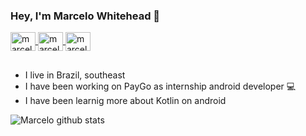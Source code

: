 ### Hey, I'm Marcelo Whitehead 👋

<a href="https://www.linkedin.com/in/marcelo-whitehead-cacace-aa51731a4/" target="_blank">
<img align="center" alt="marcelo-linkedin" height="30" width="40" src="https://cdn.jsdelivr.net/npm/simple-icons@3.0.1/icons/linkedin.svg" style="max-width:100%;">
</a>
<a href="https://www.instagram.com/marcelo.whi/" target="_blank">
<img align="center" alt="marcelo-instagram" height="30" width="40" src="https://cdn.jsdelivr.net/npm/simple-icons@3.0.1/icons/instagram.svg" style="max-width:100%;">
</a>
<a href="https://github.com/marcelowhitehead" target="_blank">
<img align="center" alt="marcelo-git" height="30" width="40" src="https://cdn.jsdelivr.net/npm/simple-icons@v3/icons/github.svg" style="max-width:100%;">
</a>

## 

- I live in Brazil, southeast
- I have been working on PayGo as internship android developer :computer:
- I have been learnig more about Kotlin on android 



![Marcelo github stats](https://github-readme-stats.vercel.app/api/?username=marcelowhitehead&show_icons=true&title_color=7f22f0&icon_color=7f22f0&text_color=3ab4c7&bg_color=0000000)
  



<!--
**marcelowhitehead/marcelowhitehead** is a ✨ _special_ ✨ repository because its `README.md` (this file) appears on your GitHub profile.

Here are some ideas to get you started:

- 🔭 I’m currently working on PayGo (Internship Android Developer)
- 🌱 I’m currently learning ...
- 👯 I’m looking to collaborate on ...
- 🤔 I’m looking for help with ...
- 💬 Ask me about ...
- 📫 How to reach me: ...
- 😄 Pronouns: ...
- ⚡ Fun fact: ...
-->
